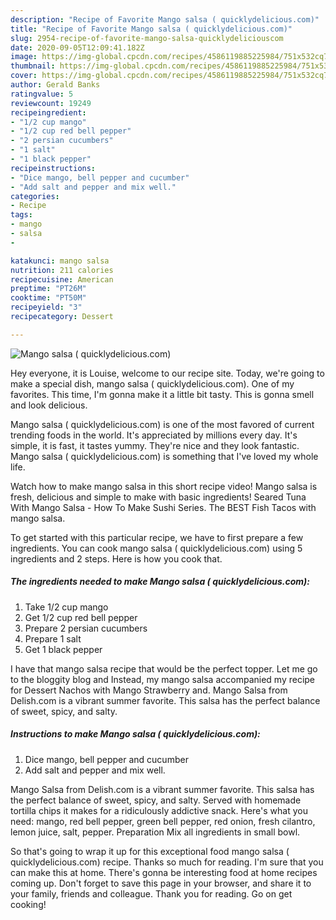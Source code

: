 ```yaml
---
description: "Recipe of Favorite Mango salsa ( quicklydelicious.com)"
title: "Recipe of Favorite Mango salsa ( quicklydelicious.com)"
slug: 2954-recipe-of-favorite-mango-salsa-quicklydeliciouscom
date: 2020-09-05T12:09:41.182Z
image: https://img-global.cpcdn.com/recipes/4586119885225984/751x532cq70/mango-salsa-quicklydeliciouscom-recipe-main-photo.jpg
thumbnail: https://img-global.cpcdn.com/recipes/4586119885225984/751x532cq70/mango-salsa-quicklydeliciouscom-recipe-main-photo.jpg
cover: https://img-global.cpcdn.com/recipes/4586119885225984/751x532cq70/mango-salsa-quicklydeliciouscom-recipe-main-photo.jpg
author: Gerald Banks
ratingvalue: 5
reviewcount: 19249
recipeingredient:
- "1/2 cup mango"
- "1/2 cup red bell pepper"
- "2 persian cucumbers"
- "1 salt"
- "1 black pepper"
recipeinstructions:
- "Dice mango, bell pepper and cucumber"
- "Add salt and pepper and mix well."
categories:
- Recipe
tags:
- mango
- salsa
- 

katakunci: mango salsa  
nutrition: 211 calories
recipecuisine: American
preptime: "PT26M"
cooktime: "PT50M"
recipeyield: "3"
recipecategory: Dessert

---
```



![Mango salsa ( quicklydelicious.com)](https://img-global.cpcdn.com/recipes/4586119885225984/751x532cq70/mango-salsa-quicklydeliciouscom-recipe-main-photo.jpg)

Hey everyone, it is Louise, welcome to our recipe site. Today, we're going to make a special dish, mango salsa ( quicklydelicious.com). One of my favorites. This time, I'm gonna make it a little bit tasty. This is gonna smell and look delicious.

Mango salsa ( quicklydelicious.com) is one of the most favored of current trending foods in the world. It's appreciated by millions every day. It's simple, it is fast, it tastes yummy. They're nice and they look fantastic. Mango salsa ( quicklydelicious.com) is something that I've loved my whole life.

Watch how to make mango salsa in this short recipe video! Mango salsa is fresh, delicious and simple to make with basic ingredients! Seared Tuna With Mango Salsa - How To Make Sushi Series. The BEST Fish Tacos with mango salsa.


To get started with this particular recipe, we have to first prepare a few ingredients. You can cook mango salsa ( quicklydelicious.com) using 5 ingredients and 2 steps. Here is how you cook that.

<!--inarticleads1-->

##### The ingredients needed to make Mango salsa ( quicklydelicious.com):

1. Take 1/2 cup mango
1. Get 1/2 cup red bell pepper
1. Prepare 2 persian cucumbers
1. Prepare 1 salt
1. Get 1 black pepper


I have that mango salsa recipe that would be the perfect topper. Let me go to the bloggity blog and Instead, my mango salsa accompanied my recipe for Dessert Nachos with Mango Strawberry and. Mango Salsa from Delish.com is a vibrant summer favorite. This salsa has the perfect balance of sweet, spicy, and salty. 

<!--inarticleads2-->

##### Instructions to make Mango salsa ( quicklydelicious.com):

1. Dice mango, bell pepper and cucumber
1. Add salt and pepper and mix well.


Mango Salsa from Delish.com is a vibrant summer favorite. This salsa has the perfect balance of sweet, spicy, and salty. Served with homemade tortilla chips it makes for a ridiculously addictive snack. Here&#39;s what you need: mango, red bell pepper, green bell pepper, red onion, fresh cilantro, lemon juice, salt, pepper. Preparation Mix all ingredients in small bowl. 

So that's going to wrap it up for this exceptional food mango salsa ( quicklydelicious.com) recipe. Thanks so much for reading. I'm sure that you can make this at home. There's gonna be interesting food at home recipes coming up. Don't forget to save this page in your browser, and share it to your family, friends and colleague. Thank you for reading. Go on get cooking!
